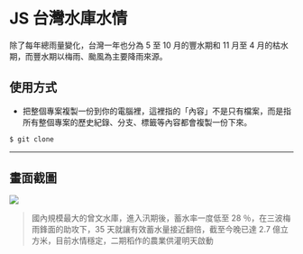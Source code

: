 # JS 台灣水庫水情

除了每年總雨量變化，台灣一年也分為 5 至 10 月的豐水期和 11 月至 4 月的枯水期，而豐水期以梅雨、颱風為主要降雨來源。

## 使用方式
- 把整個專案複製一份到你的電腦裡，這裡指的「內容」不是只有檔案，而是指所有整個專案的歷史紀錄、分支、標籤等內容都會複製一份下來。
```sh
$ git clone
```

----

## 畫面截圖
![](https://i.imgur.com/aaHCKXe.png)
> 國內規模最大的曾文水庫，進入汛期後，蓄水率一度低至 28 ％，在三波梅雨鋒面的助攻下，35 天就讓有效蓄水量接近翻倍，截至今晚已達 2.7 億立方米，目前水情穩定，二期稻作的農業供灌明天啟動
